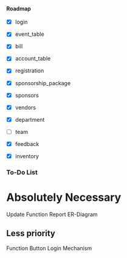 #### Roadmap

- [x] login
- [x] event_table
- [x] bill
- [x] account_table
- [x] registration
- [x] sponsorship_package
- [x] sponsors
- [x] vendors
- [x] department
- [ ] team
- [x] feedback
- [x] inventory


### To-Do List
# Absolutely Necessary
Update Function
Report
ER-Diagram
## Less priority
Function Button
Login Mechanism
